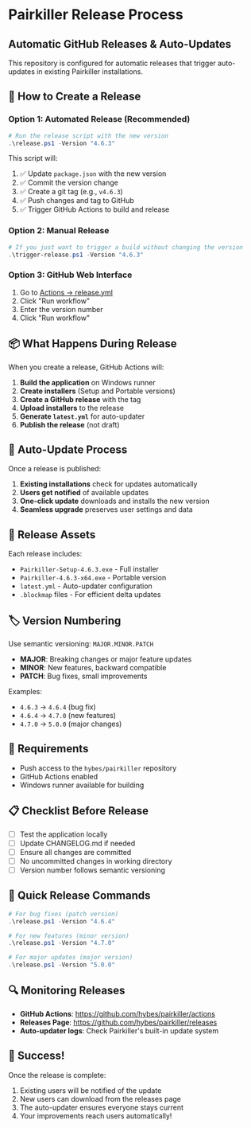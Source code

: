 # Pairkiller Release Process

## Automatic GitHub Releases & Auto-Updates

This repository is configured for automatic releases that trigger auto-updates in existing Pairkiller installations.

## 🚀 How to Create a Release

### Option 1: Automated Release (Recommended)
```powershell
# Run the release script with the new version
.\release.ps1 -Version "4.6.3"
```

This script will:
1. ✅ Update `package.json` with the new version
2. ✅ Commit the version change
3. ✅ Create a git tag (e.g., `v4.6.3`)
4. ✅ Push changes and tag to GitHub
5. ✅ Trigger GitHub Actions to build and release

### Option 2: Manual Release
```powershell
# If you just want to trigger a build without changing the version
.\trigger-release.ps1 -Version "4.6.3"
```

### Option 3: GitHub Web Interface
1. Go to [Actions → release.yml](https://github.com/hybes/pairkiller/actions/workflows/release.yml)
2. Click "Run workflow"
3. Enter the version number
4. Click "Run workflow"

## 📦 What Happens During Release

When you create a release, GitHub Actions will:

1. **Build the application** on Windows runner
2. **Create installers** (Setup and Portable versions)
3. **Create a GitHub release** with the tag
4. **Upload installers** to the release
5. **Generate `latest.yml`** for auto-updater
6. **Publish the release** (not draft)

## 🔄 Auto-Update Process

Once a release is published:

1. **Existing installations** check for updates automatically
2. **Users get notified** of available updates
3. **One-click update** downloads and installs the new version
4. **Seamless upgrade** preserves user settings and data

## 📁 Release Assets

Each release includes:
- `Pairkiller-Setup-4.6.3.exe` - Full installer
- `Pairkiller-4.6.3-x64.exe` - Portable version
- `latest.yml` - Auto-updater configuration
- `.blockmap` files - For efficient delta updates

## 🏷️ Version Numbering

Use semantic versioning: `MAJOR.MINOR.PATCH`

- **MAJOR**: Breaking changes or major feature updates
- **MINOR**: New features, backward compatible
- **PATCH**: Bug fixes, small improvements

Examples:
- `4.6.3` → `4.6.4` (bug fix)
- `4.6.4` → `4.7.0` (new features)
- `4.7.0` → `5.0.0` (major changes)

## 🔧 Requirements

- Push access to the `hybes/pairkiller` repository
- GitHub Actions enabled
- Windows runner available for building

## 📋 Checklist Before Release

- [ ] Test the application locally
- [ ] Update CHANGELOG.md if needed
- [ ] Ensure all changes are committed
- [ ] No uncommitted changes in working directory
- [ ] Version number follows semantic versioning

## 🎯 Quick Release Commands

```powershell
# For bug fixes (patch version)
.\release.ps1 -Version "4.6.4"

# For new features (minor version)
.\release.ps1 -Version "4.7.0"

# For major updates (major version)
.\release.ps1 -Version "5.0.0"
```

## 🔍 Monitoring Releases

- **GitHub Actions**: https://github.com/hybes/pairkiller/actions
- **Releases Page**: https://github.com/hybes/pairkiller/releases
- **Auto-updater logs**: Check Pairkiller's built-in update system

## 🎉 Success!

Once the release is complete:
1. Existing users will be notified of the update
2. New users can download from the releases page
3. The auto-updater ensures everyone stays current
4. Your improvements reach users automatically!

